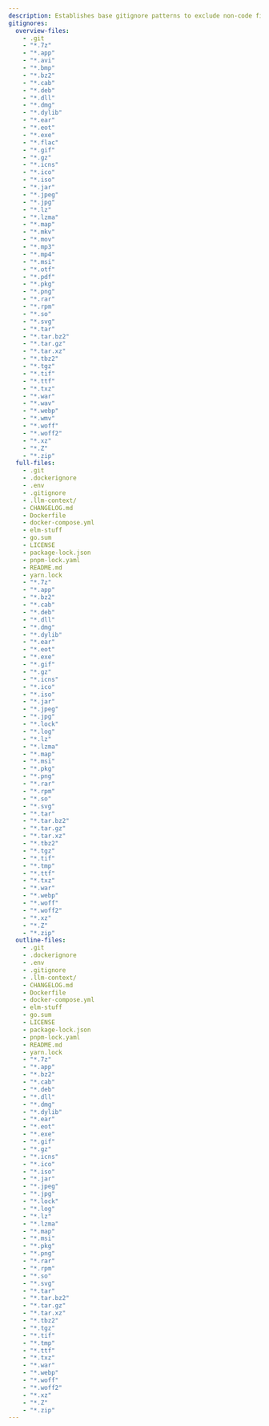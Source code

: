 ```yaml
---
description: Establishes base gitignore patterns to exclude non-code files (e.g., binaries, archives, logs) from overview, full, and outline selections. Use as a foundation for project-specific file filtering in context generation.
gitignores:
  overview-files:
    - .git
    - "*.7z"
    - "*.app"
    - "*.avi"
    - "*.bmp"
    - "*.bz2"
    - "*.cab"
    - "*.deb"
    - "*.dll"
    - "*.dmg"
    - "*.dylib"
    - "*.ear"
    - "*.eot"
    - "*.exe"
    - "*.flac"
    - "*.gif"
    - "*.gz"
    - "*.icns"
    - "*.ico"
    - "*.iso"
    - "*.jar"
    - "*.jpeg"
    - "*.jpg"
    - "*.lz"
    - "*.lzma"
    - "*.map"
    - "*.mkv"
    - "*.mov"
    - "*.mp3"
    - "*.mp4"
    - "*.msi"
    - "*.otf"
    - "*.pdf"
    - "*.pkg"
    - "*.png"
    - "*.rar"
    - "*.rpm"
    - "*.so"
    - "*.svg"
    - "*.tar"
    - "*.tar.bz2"
    - "*.tar.gz"
    - "*.tar.xz"
    - "*.tbz2"
    - "*.tgz"
    - "*.tif"
    - "*.ttf"
    - "*.txz"
    - "*.war"
    - "*.wav"
    - "*.webp"
    - "*.wmv"
    - "*.woff"
    - "*.woff2"
    - "*.xz"
    - "*.Z"
    - "*.zip"
  full-files:
    - .git
    - .dockerignore
    - .env
    - .gitignore
    - .llm-context/
    - CHANGELOG.md
    - Dockerfile
    - docker-compose.yml
    - elm-stuff
    - go.sum
    - LICENSE
    - package-lock.json
    - pnpm-lock.yaml
    - README.md
    - yarn.lock
    - "*.7z"
    - "*.app"
    - "*.bz2"
    - "*.cab"
    - "*.deb"
    - "*.dll"
    - "*.dmg"
    - "*.dylib"
    - "*.ear"
    - "*.eot"
    - "*.exe"
    - "*.gif"
    - "*.gz"
    - "*.icns"
    - "*.ico"
    - "*.iso"
    - "*.jar"
    - "*.jpeg"
    - "*.jpg"
    - "*.lock"
    - "*.log"
    - "*.lz"
    - "*.lzma"
    - "*.map"
    - "*.msi"
    - "*.pkg"
    - "*.png"
    - "*.rar"
    - "*.rpm"
    - "*.so"
    - "*.svg"
    - "*.tar"
    - "*.tar.bz2"
    - "*.tar.gz"
    - "*.tar.xz"
    - "*.tbz2"
    - "*.tgz"
    - "*.tif"
    - "*.tmp"
    - "*.ttf"
    - "*.txz"
    - "*.war"
    - "*.webp"
    - "*.woff"
    - "*.woff2"
    - "*.xz"
    - "*.Z"
    - "*.zip"
  outline-files:
    - .git
    - .dockerignore
    - .env
    - .gitignore
    - .llm-context/
    - CHANGELOG.md
    - Dockerfile
    - docker-compose.yml
    - elm-stuff
    - go.sum
    - LICENSE
    - package-lock.json
    - pnpm-lock.yaml
    - README.md
    - yarn.lock
    - "*.7z"
    - "*.app"
    - "*.bz2"
    - "*.cab"
    - "*.deb"
    - "*.dll"
    - "*.dmg"
    - "*.dylib"
    - "*.ear"
    - "*.eot"
    - "*.exe"
    - "*.gif"
    - "*.gz"
    - "*.icns"
    - "*.ico"
    - "*.iso"
    - "*.jar"
    - "*.jpeg"
    - "*.jpg"
    - "*.lock"
    - "*.log"
    - "*.lz"
    - "*.lzma"
    - "*.map"
    - "*.msi"
    - "*.pkg"
    - "*.png"
    - "*.rar"
    - "*.rpm"
    - "*.so"
    - "*.svg"
    - "*.tar"
    - "*.tar.bz2"
    - "*.tar.gz"
    - "*.tar.xz"
    - "*.tbz2"
    - "*.tgz"
    - "*.tif"
    - "*.tmp"
    - "*.ttf"
    - "*.txz"
    - "*.war"
    - "*.webp"
    - "*.woff"
    - "*.woff2"
    - "*.xz"
    - "*.Z"
    - "*.zip"
---
```

